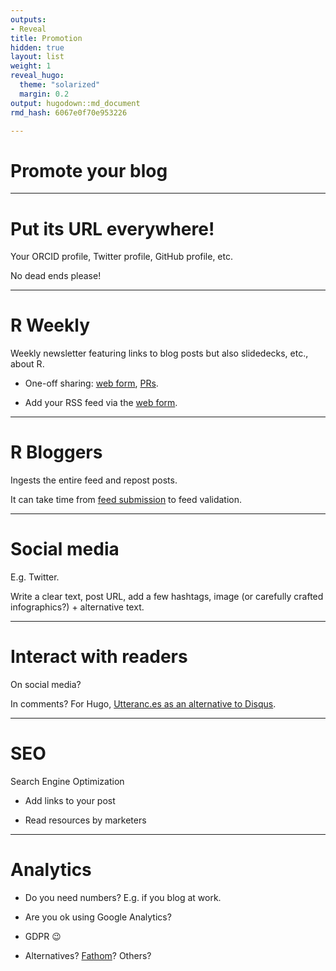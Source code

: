 ```yaml
---
outputs:
- Reveal
title: Promotion
hidden: true
layout: list
weight: 1
reveal_hugo:
  theme: "solarized"
  margin: 0.2
output: hugodown::md_document
rmd_hash: 6067e0f70e953226

---
```


Promote your blog
=================

------------------------------------------------------------------------

Put its URL everywhere!
=======================

Your ORCID profile, Twitter profile, GitHub profile, etc.

No dead ends please!

------------------------------------------------------------------------

R Weekly
========

Weekly newsletter featuring links to blog posts but also slidedecks, etc., about R.

-   One-off sharing: [web form](https://rweekly.org/submit), [PRs](https://github.com/rweekly/rweekly.org).

-   Add your RSS feed via the [web form](https://rweekly.org/submit).

------------------------------------------------------------------------

R Bloggers
==========

Ingests the entire feed and repost posts.

It can take time from [feed submission](https://www.r-bloggers.com/add-your-blog/) to feed validation.

------------------------------------------------------------------------

Social media
============

E.g. Twitter.

Write a clear text, post URL, add a few hashtags, image (or carefully crafted infographics?) + alternative text.

------------------------------------------------------------------------

Interact with readers
=====================

On social media?

In comments? For Hugo, [Utteranc.es as an alternative to Disqus](https://masalmon.eu/2019/10/02/disqus/).

------------------------------------------------------------------------

SEO
===

Search Engine Optimization

-   Add links to your post

-   Read resources by marketers

------------------------------------------------------------------------

Analytics
=========

-   Do you need numbers? E.g. if you blog at work.

-   Are you ok using Google Analytics?

-   GDPR :wink:

-   Alternatives? [Fathom](https://usefathom.com/)? Others?

